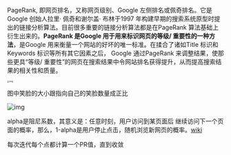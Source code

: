 PageRank, 即网页排名，又称网页级别、Google 左侧排名或佩奇排名。它是Google 创始人拉里· 佩奇和谢尔盖· 布林于1997 年构建早期的搜索系统原型时提出的链接分析算法。目前很多重要的链接分析算法都是在PageRank 算法基础上衍生出来的。**PageRank 是Google 用于用来标识网页的等级/ 重要性的一种方法**，是Google 用来衡量一个网站的好坏的唯一标准。在揉合了诸如Title 标识和Keywords 标识等所有其它因素之后， Google 通过PageRank 来调整结果，使那些更具“等级/ 重要性”的网页在搜索结果中令网站排名获得提升，从而提高搜索结果的相关性和质量。

<img src="https://gitee.com/luckywind/PigGo/raw/master/image/1920px-PageRank-hi-res.png" alt="img" style="zoom: 33%;" />

图中笑脸的大小跟指向自己的笑脸数量成正比

![img](https://gitee.com/luckywind/PigGo/raw/master/image/2019102116.gif)

alpha是阻尼系数，其意义是：任意时刻，用户访问到某页面后 继续访问下一个页面的概率，那么，1-alpha是用户停止点击，随机浏览新网页的概率。[wiki](https://zh.wikipedia.org/wiki/PageRank#%E5%AE%8C%E6%95%B4%E7%89%88%E6%9C%AC)

每次迭代每个点都计算一个PR值，直到收敛